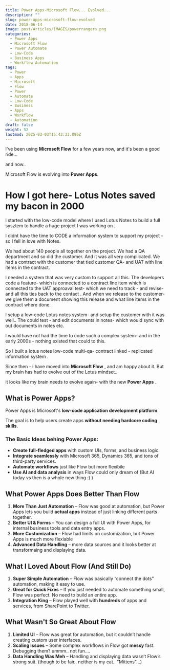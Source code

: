 ```yaml
---
title: Power Apps-Microsoft Flow... Evolved...
description: ""
slug: power-apps-microsoft-flow-evolved
date: 2018-06-14
image: post/Articles/IMAGES/powerrangers.png
categories:
  - Power Apps
  - Microsoft Flow
  - Power Automate
  - Low-Code
  - Business Apps
  - Workflow Automation
tags:
  - Power
  - Apps
  - Microsoft
  - Flow
  - Power
  - Automate
  - Low-Code
  - Business
  - Apps
  - Workflow
  - Automation
draft: false
weight: 52
lastmod: 2025-03-03T15:43:33.096Z
---
```

I've been using **Microsoft Flow** for a few years now, and it's been a good ride...

and now..

Microsoft Flow is evolving into **Power Apps**.

# How I got here- Lotus Notes saved my bacon in 2000

I started with the low-code model where I used Lotus Notes to build a full sysztem to handle a huge project I was working on .

I didnt have the time to CODE a information system to support my project - so I fell in love with Notes.

We had about 140 people all together on the project. We had a QA department and so did the customer. And it was all very complicated. We had a contract with the customer that tied customer QA- and UAT with line items in the contract.

I needed a system that was very custom to support all this. The developers code a feature- which is connected to a contract line item which is connected to the UAT approaval test- which we need to track - and revise- and all this ties back to the contact . And when we release to the customer- we give them a document showing this release and what line items in the contract where done.

I setup a low-code Lotus notes system- and setup the customer with it was well.. The could test - and edit documents in notes- which would sync with out documents in notes etc.

I would have not had the time to code such a complex system- and in the early 2000s - nothing existed that could to this.

So I built a lotus notes low-code multi-qa- contract linked - replicated information system .

Since then - i have moved into **Microsoft Flow** , and am happy about it. But my brain has had to evolve out of the Lotus mindset..

it looks like my brain needs to evolve again- with the new **Power Apps** .

<!-- 
It took my automation addiction to new heights. From simple workflows to complex business process automation, Flow did it all—well, almost.
-->

<!-- , the next evolution in Microsoft's low-code revolution. It promises to take everything Flow did well and **crank it up to 11**. So, naturally, I'm **super excited** to dig in. -->

## What is Power Apps?

Power Apps is Microsoft's **low-code application development platform**.

The goal is to help users create apps **without needing hardcore coding skills**.

### The Basic Ideas behing Power Apps:

* **Create full-fledged apps** with custom UIs, forms, and business logic.
* **Integrate seamlessly** with Microsoft 365, Dynamics 365, and tons of third-party services.
* **Automate workflows** just like Flow but more flexibile
* **Use AI and data analysis** in ways Flow could only dream of (But AI today vs then is a whole new thing :) )

## What Power Apps Does Better Than Flow

1. **More Than Just Automation** – Flow was good at automation, but Power Apps lets you build **actual apps** instead of just linking different parts together.
2. **Better UI & Forms** – You can design a full UI with Power Apps, for internal business tools and data entry apps.
3. **More Customization** – Flow had limits on customization, but Power Apps is much more flexiable
4. **Advanced Data Handling** –  more data sources and it looks better at transformaing and displaying data.

## What I Loved About Flow (And Still Do)

1. **Super Simple Automation** – Flow was basically “connect the dots” automation, making it easy to use.
2. **Great for Quick Fixes** – If you just needed to automate something small, Flow was perfect. No need to build an entire app.
3. **Integration King** – Flow played well with **hundreds** of apps and services, from SharePoint to Twitter.

## What Wasn't So Great About Flow

1. **Limited UI** – Flow was great for automation, but it couldn’t handle creating custom user interfaces.
2. **Scaling Issues** – Some complex workflows in Flow got **messy** fast. Debugging them? ummm.. not fun....
3. **Data Handling Was Meh** – Handling and displaying data wasn’t Flow’s strong suit. (though to be fair.. neither is my cat.. "Mittens"...)

<!-- 
## Power Apps vs. Flow: The Good, The Bad, and The Ugly

| Feature        | Power Apps 🏆 | Flow (Power Automate) 🏗️ |
|---------------|--------------|----------------|
| **Automation** | ✅ Better workflows | ✅ Still solid |
| **UI Building** | ✅ Full UI support | ❌ Nope |
| **Custom Apps** | ✅ Yes | ❌ Not really |
| **Ease of Use** | ❌ More complex | ✅ Easier |
| **Scaling** | ✅ Better for big apps | ❌ Can get messy |
| **Integration** | ✅ Still great | ✅ Still great |

## Final Verdict

Power Apps is a **huge** upgrade over Flow if you need more than just automation. It **lets you build apps, customize workflows, and handle data better** than Flow ever could.

But if you just need simple automation, **Flow (now Power Automate) still has its place**. It’s easier, faster, and great for quick workflow solutions.

In short: **Flow was great, but Power Apps is the future.**

| Key Ideas               | Summary                        |
|-------------------------|--------------------------------|
| Evolution of Flow      | How Flow evolved into Power Apps |
| What Power Apps Adds  | The new capabilities beyond Flow |
| What I Loved About Flow | Strengths of Flow before Power Apps |
| Limitations of Flow    | What was missing in Flow |
| Power Apps vs Flow     | What’s better and what’s worse |

-->
